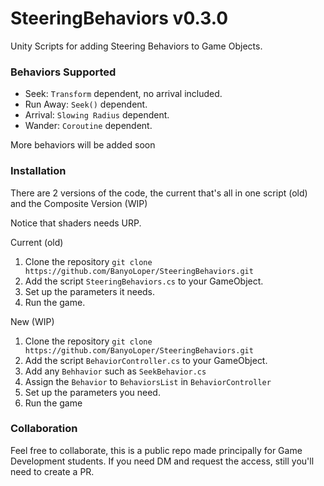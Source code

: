 # SteeringBehaviors v0.3.0
Unity Scripts for adding Steering Behaviors to Game Objects.

### Behaviors Supported

- Seek: `Transform` dependent, no arrival included.
- Run Away: `Seek()` dependent.
- Arrival: `Slowing Radius` dependent.
- Wander: `Coroutine` dependent.

More behaviors will be added soon

### Installation
There are 2 versions of the code, the current that's all in one script (old) and the Composite Version (WIP)

Notice that shaders needs URP.

Current (old)
1. Clone the repository
`
git clone https://github.com/BanyoLoper/SteeringBehaviors.git
`
2. Add the script `SteeringBehaviors.cs` to your GameObject.
3. Set up the parameters it needs.
4. Run the game.

New (WIP)
1. Clone the repository
`
git clone https://github.com/BanyoLoper/SteeringBehaviors.git
`
2. Add the script `BehaviorController.cs` to your GameObject.
3. Add any `Behhavior` such as `SeekBehavior.cs`
4. Assign the `Behavior` to `BehaviorsList` in `BehaviorController`
5. Set up the parameters you need.
6. Run the game

### Collaboration
Feel free to collaborate, this is a public repo made principally for Game Development students.
If you need DM and request the access, still you'll need to create a PR.




